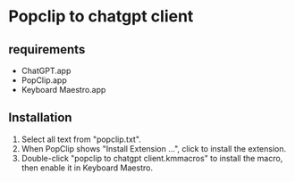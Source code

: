 # Popclip to chatgpt client

## requirements

- ChatGPT.app
- PopClip.app
- Keyboard Maestro.app

## Installation

1. Select all text from "popclip.txt".
2. When PopClip shows "Install Extension ...", click to install the extension.
3. Double-click "popclip to chatgpt client.kmmacros" to install the macro, then enable it in Keyboard Maestro.
